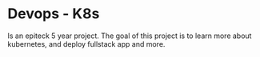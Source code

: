 # Devops - K8s
Is an epiteck 5 year project. The goal of this project is to learn more about kubernetes, and deploy fullstack app and more.

